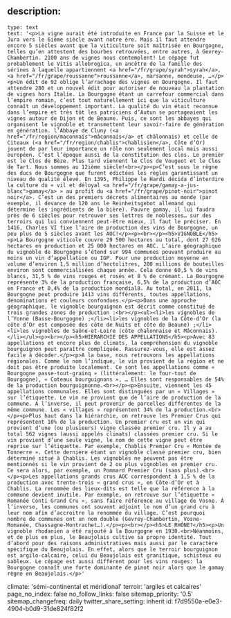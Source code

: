 description:
  -
    type: text
    text: '<p>La vigne aurait été introduite en France par la Suisse et le Jura vers le 6ième siècle avant notre ère. Mais il faut attendre encore 5 siècles avant que la viticulture soit maîtrisée en Bourgogne, telles qu’en attestent des bourbes retrouvées, entre autres, à Gevrey-Chambertin. 2100 ans de vignes nous contemplent! Le cépage fut probablement le Vitis allobrogica, un ancêtre de la famille des sérines à laquelle appartiennent <a href="/fr/grape/syrah">syrah</a>, <a href="/fr/grape/roussanne">roussanne</a>, marsanne, mondeuse, …</p><p>Un édit de 92 oblige l’arrachage des vignes en Bourgogne. Il faut attendre 280 et un nouvel édit pour autoriser de nouveau la plantation de vignes hors Italie. La Bourgogne étant un carrefour commercial dans l’empire romain, c’est tout naturellement ici que la viticulture connaît un développement important. La qualité du vin était reconnue dans l’empire et très tôt les patriciens d’Autun se portageaient les vignes autour de Dijon et de Beaune. Puis, ce sont les abbayes qui organisent le vignoble et transmettent leur savoir-faire de génération en génération. l’Abbaye de Cluny (<a href="/fr/region/maconnais">mâconnais</a> et châlonnais) et celle de Citeaux (<a href="/fr/region/chablis">chablisien</a>, Côte d’Or) jouent de par leur importance un rôle non seulement local mais aussi européen. C’est l’époque aussi de la constitution des clos. Le premièr est le Clos de Bèze. Plus tard viennent le Clos de Vougeot et le Clos de Tart. Nous sommes au 12ième siècle!<br></p><p>C’est sous le règne des ducs de Bourgogne que furent édictées les règles garantissant un niveau de qualité élevé. En 1395, Philippe le Hardi décida d’interdire la culture du « vil et déloyal <a href="/fr/grape/gamay-a-jus-blanc">gamay</a> » au profit du <a href="/fr/grape/pinot-noir">pinot noir</a>. C’est un des premiers décrets alimentaires au monde (par exemple, il devance de 120 ans le Reinheitsgebot allemand qui détermine les ingrédients de la bière). Pauvre gamay, il lui faudra près de 6 siècles pour retrouver ses lettres de noblesses… sur des terroirs qui lui conviennent peut-être mieux, il faut le préciser. En 1416, Charles VI fixe l’aire de production des vins de Bourgogne, un peu plus de 5 siècles avant les AOC!</p><p><br></p><h5>VIGNOBLE</h5><p>La Bourgogne viticole couvre 29 500 hectares au total, dont 27 626 hectares en production et 25 000 hectares en AOC. L’aire géographique du vignoble de Bourgogne s’étend sur 994 communes pouvant produire au moins un vin d’appellation ou IGP. Pour une production moyenne en volume d’environ 1,5 million d’hectolitres, 200 millions de bouteilles environ sont commercialisées chaque année. Cela donne 60,5 % de vins blancs, 31,5 % de vins rouges et rosés et 8 % de crémant. La Bourgogne représente 3% de la production française, 6,5% de la production d’AOC en France et 0,4% de la production mondial8. Au total, en 2011, la Bourgogne peut produire 1413 vins différents, toutes appellations, dénominations et couleurs confondues.</p><p>Dans une approche géographique, le vignoble bourguignon est décrit comme constitué de trois grandes zones de production :<br></p><ul><li>les vignobles de l’Yonne (Basse-Bourgogne) ;</li><li>les vignobles de la Côte-d’Or (la côte d’Or est composée des côte de Nuits et côte de Beaune) ;</li><li>les vignobles de Saône-et-Loire (côte chalonnaise et Mâconnais).</li></ul><p><br></p><h5>HIERARCHIE DES APPELLATIONS</h5><p>Avec 83 appellations et encore plus de climats, la compréhension du vignoble bourguignon peut paraître compliquée. Rassurez-vous, elle est assez facile à décoder.</p><p>A la base, nous retrouvons les appellations régionales. Comme le nom l’indique, le vin provient de la région et ne doit pas être produite localement. Ce sont les appellations comme « Bourgogne passe-tout-grainq » (littéralement: le four-tout de Bourgogne), « Coteaux bourguignons », … Elles sont responsables de 54% de la production bourguignonne.<br></p><p>Ensuite, viennent les 45 appellations communales. Elles sont distinguées par un « Villages » sur l’étiquette. Le vin ne provient que de l’aire de production de la commune. A l’inverse, il peut provenir de parcelles différentes de la même commune. Les « villages » représentent 34% de la production.<br></p><p>Plus haut dans la hiérarchie, on retrouve les Premier Crus qui représentent 10% de la production. Un premier cru est un vin qui provient d’une (ou plusieurs) vigne classée premier cru. Il y a au total 562 vignes (aussi appelés climats) classées premier cru. Si le vin provient d’une seule vigne, le nom de cette vigne peut être reprise sur l’étiquette. Par exemple, Chablis Premier Cru « Montée de Tonnerre ». Cette dernière étant un vignoble classé premier cru, bien déterminé situé à Chablis. Les vignobles ne peuvent pas être mentionnés si le vin provient de 2 ou plus vignobles en premier cru. Ce sera alors, par exemple, un Pommard Premier Cru (sans plus).<br></p><p>Les appellations grands crus AOC correspondent à 1,5 % de la production avec trente-trois « grand crus », en Côte-d’Or et à Chablis. La renommée des lieux-dits est telle que la référence à la commune devient inutile. Par exemple, on retrouve sur l’étiquette « Romanée Conti Grand Cru », sans faire référence au village de Vosne. À l’inverse, les communes ont souvent adjoint le nom d’un grand cru à leur nom afin d’accroitre la renommée du village. C’est pourquoi nombre de communes ont un nom double (Gevrey-Chambertin, Vosne-Romanée, Chassagne-Montrachet…).</p><p><br></p><h5>LE RHÔNE?</h5><p>Un vignoble rhodanien a été rajouté à la Bourgogne en 1930.<br>Néanmoins, et de plus en plus, le Beaujolais cultive sa propre identité. Tout d’abord pour des raisons administratives mais aussi par le caractère spécifique du Beaujolais. En effet, alors que le terroir bourguignon est argilo-calcaire, celui du Beaujolais est granitique, schisteux ou sableux. Le cépage est aussi différent pour les vins rouges: la Bourgogne connaît une forte dominante de pinot noir alors que le gamay règne en Beaujolais.</p>'
climate: 'sémi-continental et méridional'
terroir: 'argiles et calcaires'
page_no_index: false
no_follow_links: false
sitemap_priority: '0.5'
sitemap_changefreq: daily
twitter_share_setting: inherit
id: f7d9550a-e0e3-4904-b0d9-31de824f82f2

